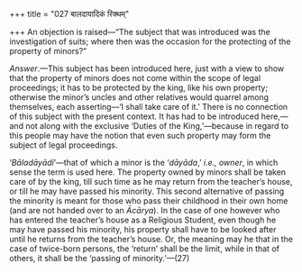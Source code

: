 +++
title = "027 बालदायादिकं रिक्थम्"

+++
An objection is raised—“The subject that was introduced was the
investigation of suits; where then was the occasion for the protecting
of the property of minors?”

*Answer*.—This subject has been introduced here, just with a view to
show that the property of minors does not come within the scope of legal
proceedings; it has to be protected by the king, like his own property;
otherwise the minor’s uncles and other relatives would quarrel among
themselves, each asserting—‘I shall take care of it.’ There is no
connection of this subject with the present context. It has had to be
introduced here,—and not along with the exclusive ‘Duties of the
King,’—because in regard to this people may have the notion that even
such property may form the subject of legal proceedings.

‘*Bāladāyādi*’—that of which a minor is the ‘*dāyāda*,’ *i.e., owner*,
in which sense the term is used here. The property owned by minors shall
be taken care of by the king, till such time as he may return from the
teacher’s house, or till he may have passed his minority. This second
alternative of passing the minority is meant for those who pass their
childhood in their own home (and are not handed over to an *Ācārya*). In
the case of one however who has entered the teacher’s house as a
Religious Student, even though he may have passed his minority, his
property shall have to be looked after until he returns from the
teacher’s house. Or, the meaning may he that in the case of twice-born
persons, the ‘return’ shall be the limit, while in that of others, it
shall be the ‘passing of minority.’—(27)


